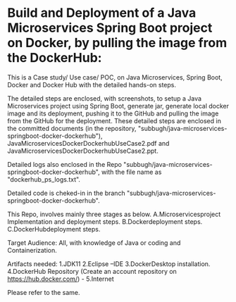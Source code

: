 Build and Deployment of a Java Microservices Spring Boot project on Docker, by pulling the image from the DockerHub:
========================================================================================================================

This is a Case study/ Use case/ POC, on Java Microservices, Spring Boot, Docker and Docker Hub with the detailed hands-on steps.

The detailed steps are enclosed, with screenshots, to setup a Java Microservices project using Spring Boot, generate jar, generate local docker image and its deployment, pushing it to the GitHub and pulling the image from the GitHub for the deployment. 
These detailed steps are enclosed in the committed documents (in the repository, "subbugh/java-microservices-springboot-docker-dockerhub"), JavaMicroservicesDockerDockerhubUseCase2.pdf and JavaMicroservicesDockerDockerhubUseCase2.ppt.

Detailed logs also enclosed in the Repo "subbugh/java-microservices-springboot-docker-dockerhub", with the file name as "dockerhub_ps_logs.txt".

Detailed code is cheked-in in the branch "subbugh/java-microservices-springboot-docker-dockerhub".

This Repo, involves mainly three stages as below.
A.Microservicesproject Implementation and deployment steps.
B.Dockerdeployment steps.
C.DockerHubdeployment steps.

Target Audience:
All, with knowledge of Java or coding and Containerization.

Artifacts needed:
1.JDK11
2.Eclipse –IDE
3.DockerDesktop installation.
4.DockerHub Repository (Create an account repository on https://hub.docker.com/) -
5.Internet

Please refer to the same.
